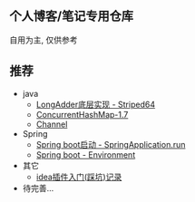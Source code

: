 ## 个人博客/笔记专用仓库
自用为主, 仅供参考


## 推荐
- java
    - [LongAdder底层实现 - Striped64](./basic-courses/lang/java/jdk1.8/java.util.concurrent/atomic/Striped64.md)
    - [ConcurrentHashMap-1.7](./basic-courses/lang/java/jdk1.8/java.util.concurrent/ConcurrentHashMap17.md)
    - [Channel](./basic-courses/lang/java/jdk1.8/java.util.nio/Channel.md)
- Spring
    - [Spring boot启动 - SpringApplication.run](./frameworks/spring/topics/spring%20boot%20启动过程/ch01%20spring%20boot启动%20-%20SpringApplication.run.md)
    - [Spring boot - Environment](./frameworks/spring/topics/spring%20boot%20启动过程/ch02%20Environment.md)
- 其它
    - [idea插件入门(踩坑)记录](./blogs/idea/idea插件入门(踩坑)记录.md)
- 待完善...